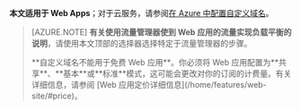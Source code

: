 **本文适用于 Web Apps**；对于云服务，请参阅<a href="/documentation/articles/cloud-services-custom-domain-name/\">在 Azure 中配置自定义域名</a>。

> [AZURE.NOTE]
> **有关使用流量管理器使到 Web 应用的流量实现负载平衡的说明**，请使用本文顶部的选择器选择特定于流量管理器的步骤。
> <p>**自定义域名不能用于免费 Web 应用**。你必须将 Web 应用配置为**共享**、**基本**或**标准**模式，这可能会更改对你的订阅的计费量。有关详细信息，请参阅 [Web 应用定价详细信息](/home/features/web-site/#price)。

<!---HONumber=71-->